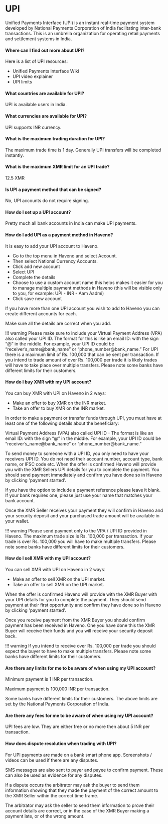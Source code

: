 # UPI

Unified Payments Interface (UPI) is an instant real-time payment system developed by National Payments Corporation of India facilitating inter-bank transactions. This is an umbrella organization for operating retail payments and settlement systems in India.

#### Where can I find out more about UPI?

Here is a list of UPI resources:

- Unified Payments Interface Wiki
- UPI video explainer
- UPI limits

#### What countries are available for UPI?

UPI is available users in India.

#### What currencies are available for UPI?

UPI supports INR currency.

#### What is the maximum trading duration for UPI?

The maximum trade time is 1 day. Generally UPI transfers will be completed instantly.

#### What is the maximum XMR limit for an UPI trade?

12.5 XMR

#### Is UPI a payment method that can be signed?

No, UPI accounts do not require signing.

#### How do I set up a UPI account?

Pretty much all bank accounts in India can make UPI payments.

#### How do I add UPI as a payment method in Haveno?

It is easy to add your UPI account to Haveno.

- Go to the top menu in Haveno and select Account.
- Then select National Currency Accounts.
- Click add new account
- Select UPI
- Complete the details
- Choose to use a custom account name this helps makes it easier for you to manage multiple payment methods in Haveno (this will be visible only to you, for example: UPI - INR - Aam Aadmi)
- Click save new account

If you have more than one UPI account you wish to add to Haveno you can create different accounts for each.

Make sure all the details are correct when you add.

!!! warning
    Please make sure to include your Virtual Payment Address (VPA) also called your UPI ID. The format for this is like an email ID: with the sign “@” in the middle. For example, your UPI ID could be “receiver’s_name@bank_name” or “phone_number@bank_name.” For UPI there is a maximum limit of Rs. 100,000 that can be sent per transaction. If you intend to trade amount of over Rs. 100,000 per trade it is likely trades will have to take place over multiple transfers. Please note some banks have different limits for their customers.

#### How do I buy XMR with my UPI account?

You can buy XMR with UPI on Haveno in 2 waysː

- Make an offer to buy XMR on the INR market.
- Take an offer to buy XMR on the INR market.

In order to make a payment or transfer funds through UPI, you must have at least one of the following details about the beneficiary:

Virtual Payment Address (VPA) also called UPI ID - The format is like an email ID: with the sign “@” in the middle. For example, your UPI ID could be “receiver’s_name@bank_name” or “phone_number@bank_name.”

To send money to someone with a UPI ID, you only need to have your receivers UPI ID. You do not need their account number, account type, bank name, or IFSC code etc. When the offer is confirmed Haveno will provide you with the XMR Sellers UPI details for you to complete the payment. You should send payment immediately and confirm you have done so in Haveno by clicking 'payment started'.

If you have the option to include a payment reference please leave it blank. If your bank requires one, please just use your name that matches your bank account.

Once the XMR Seller receives your payment they will confirm in Haveno and your security deposit and your purchased trade amount will be available in your wallet.

!!! warning
    Please send payment only to the VPA / UPI ID provided in Haveno. The maximum trade size is Rs. 100,000 per transaction. If your trade is over Rs. 100,000 you will have to make multiple transfers. Please note some banks have different limits for their customers.

#### How do I sell XMR with my UPI account?

You can sell XMR with UPI on Haveno in 2 waysː

- Make an offer to sell XMR on the UPI market.
- Take an offer to sell XMR on the UPI market.

When the offer is confirmed Haveno will provide with the XMR Buyer with your UPI details for you to complete the payment. They should send payment at their first opportunity and confirm they have done so in Haveno by clicking 'payment started'.

Once you receive payment from the XMR Buyer you should confirm payment has been received in Haveno. One you have done this the XMR Buyer will receive their funds and you will receive your security deposit back.

!!! warning
    If you intend to receive over Rs. 100,000 per trade you should expect the buyer to have to make multiple transfers. Please note some banks have different limits for their customers.

#### Are there any limits for me to be aware of when using my UPI account?

Minimum payment is 1 INR per transaction.

Maximum payment is 100,000 INR per transaction.

Some banks have different limits for their customers. The above limits are set by the National Payments Corporation of India.

#### Are there any fees for me to be aware of when using my UPI account?

UPI fees are low. They are either free or no more then about 5 INR per transaction.

#### How does dispute resolution when trading with UPI?

For UPI payments are made on a bank smart phone app. Screenshots / videos can be used if there are any disputes.

SMS messages are also sent to payer and payee to confirm payment. These can also be used as evidence for any disputes.

If a dispute occurs the arbitrator may ask the buyer to send them information showing that they made the payment of the correct amount to the XMR Seller within the correct time frame.

The arbitrator may ask the seller to send them information to prove their account details are correct, or in the case of the XMR Buyer making a payment late, or of the wrong amount.
